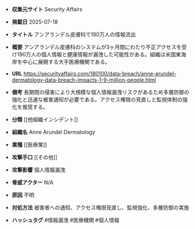 - **収集元サイト**
Security Affairs

- **掲載日**
2025-07-18

- **タイトル**
アンアランデル皮膚科で190万人の情報流出

- **概要**
アンアランデル皮膚科のシステムが3ヶ月間にわたり不正アクセスを受け190万人の個人情報と健康情報が漏洩した可能性がある。組織は米国東海岸を中心に展開する大手医療機関である。

- **URL**
https://securityaffairs.com/180100/data-breach/anne-arundel-dermatology-data-breach-impacts-1-9-million-people.html

- **備考**
長期間の侵害により大規模な個人情報漏洩リスクがあるため多層防御の強化と迅速な被害通知が必要である。アクセス権限の見直しと監視体制の強化を推奨する。

- **分類**
[[他組織インシデント]]

- **組織名**
Anne Arundel Dermatology

- **業種**
[[医療業]]

- **攻撃手口**
[[その他]]

- **攻撃影響**
個人情報漏洩

- **脅威アクター**
N/A

- **原因**
不明

- **対処方法**
被害者への通知、アクセス権限見直し、監視強化、多層防御の実施

- **ハッシュタグ**
#情報漏洩 #医療機関 #個人情報
